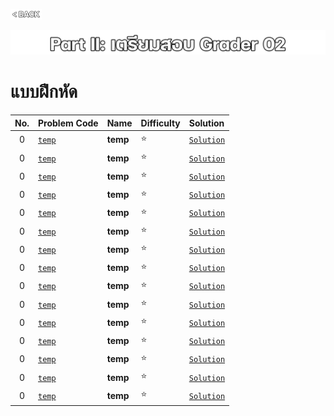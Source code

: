 <p align="left">
  <a href="../PL-Problem-List/README.md">
    <img src="../Z99-OTHERS/00-common/00-back.png" style="width:10%">
  </a>
</p>

![01-p2.png](/Z99-OTHERS/p2-practice/01-p2.png)

# แบบฝึกหัด

| No. | Problem Code | Name     | Difficulty | Solution       |
| :-: | :----------- | :------- | :--------- | :------------- |
|  0  | [`temp`]()   | **temp** | ⭐         | [`Solution`]() |
|  0  | [`temp`]()   | **temp** | ⭐         | [`Solution`]() |
|  0  | [`temp`]()   | **temp** | ⭐         | [`Solution`]() |
|  0  | [`temp`]()   | **temp** | ⭐         | [`Solution`]() |
|  0  | [`temp`]()   | **temp** | ⭐         | [`Solution`]() |
|  0  | [`temp`]()   | **temp** | ⭐         | [`Solution`]() |
|  0  | [`temp`]()   | **temp** | ⭐         | [`Solution`]() |
|  0  | [`temp`]()   | **temp** | ⭐         | [`Solution`]() |
|  0  | [`temp`]()   | **temp** | ⭐         | [`Solution`]() |
|  0  | [`temp`]()   | **temp** | ⭐         | [`Solution`]() |
|  0  | [`temp`]()   | **temp** | ⭐         | [`Solution`]() |
|  0  | [`temp`]()   | **temp** | ⭐         | [`Solution`]() |
|  0  | [`temp`]()   | **temp** | ⭐         | [`Solution`]() |
|  0  | [`temp`]()   | **temp** | ⭐         | [`Solution`]() |
|  0  | [`temp`]()   | **temp** | ⭐         | [`Solution`]() |
